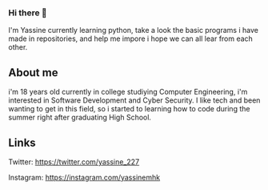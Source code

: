 ### Hi there 👋

I'm Yassine currently learning python, take a look the basic programs i have made in repositories, and help me impore i hope we can all lear from each other.


## About me

i'm 18 years old currently in college studiying Computer Engineering, i'm interested in Software Development and Cyber Security. I like tech and been wanting to get in this field, so i started to learning how to code during the summer right after graduating High School.


## Links

Twitter: https://twitter.com/yassine_227

Instagram: https://instagram.com/yassinemhk
